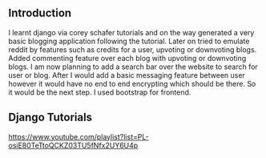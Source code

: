 ## Introduction

I learnt django via corey schafer tutorials and on the way generated a very basic blogging application following the tutorial. Later on tried to emulate reddit by features such as credits for a user, upvoting or downvoting blogs. Added commenting feature over each blog with upvoting or downvoting blogs. I am now planning to add a search bar over the website to search for user or blog. After I would add a basic messaging feature between user however it would have no end to end encrypting which should be there. So it would be the next step. I used bootstrap for frontend. 

## Django Tutorials

https://www.youtube.com/playlist?list=PL-osiE80TeTtoQCKZ03TU5fNfx2UY6U4p
